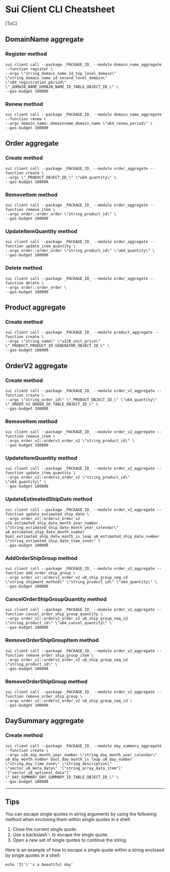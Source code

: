 # Sui Client CLI Cheatsheet

[ToC]

## DomainName aggregate

### Register method

```shell
sui client call --package _PACKAGE_ID_ --module domain_name_aggregate --function register \
--args \"string_domain_name_id_top_level_domain\" \"string_domain_name_id_second_level_domain\" \"u64_registration_period\" \"_DOMAIN_NAME_DOMAIN_NAME_ID_TABLE_OBJECT_ID_\" \
--gas-budget 100000
```

### Renew method

```shell
sui client call --package _PACKAGE_ID_ --module domain_name_aggregate --function renew \
--args domain_name::domainname_domain_name \"u64_renew_period\" \
--gas-budget 100000
```

## Order aggregate

### Create method

```shell
sui client call --package _PACKAGE_ID_ --module order_aggregate --function create \
--args \"_PRODUCT_OBJECT_ID_\" \"u64_quantity\" \
--gas-budget 100000
```

### RemoveItem method

```shell
sui client call --package _PACKAGE_ID_ --module order_aggregate --function remove_item \
--args order::order_order \"string_product_id\" \
--gas-budget 100000
```

### UpdateItemQuantity method

```shell
sui client call --package _PACKAGE_ID_ --module order_aggregate --function update_item_quantity \
--args order::order_order \"string_product_id\" \"u64_quantity\" \
--gas-budget 100000
```

### Delete method

```shell
sui client call --package _PACKAGE_ID_ --module order_aggregate --function delete \
--args order::order_order \
--gas-budget 100000
```

## Product aggregate

### Create method

```shell
sui client call --package _PACKAGE_ID_ --module product_aggregate --function create \
--args \"string_name\" \"u128_unit_price\" \"_PRODUCT_PRODUCT_ID_GENERATOR_OBJECT_ID_\" \
--gas-budget 100000
```

## OrderV2 aggregate

### Create method

```shell
sui client call --package _PACKAGE_ID_ --module order_v2_aggregate --function create \
--args \"string_order_id\" \"_PRODUCT_OBJECT_ID_\" \"u64_quantity\" \"_ORDER_V2_ORDER_ID_TABLE_OBJECT_ID_\" \
--gas-budget 100000
```

### RemoveItem method

```shell
sui client call --package _PACKAGE_ID_ --module order_v2_aggregate --function remove_item \
--args order_v2::orderv2_order_v2 \"string_product_id\" \
--gas-budget 100000
```

### UpdateItemQuantity method

```shell
sui client call --package _PACKAGE_ID_ --module order_v2_aggregate --function update_item_quantity \
--args order_v2::orderv2_order_v2 \"string_product_id\" \"u64_quantity\" \
--gas-budget 100000
```

### UpdateEstimatedShipDate method

```shell
sui client call --package _PACKAGE_ID_ --module order_v2_aggregate --function update_estimated_ship_date \
--args order_v2::orderv2_order_v2 u16_estimated_ship_date_month_year_number \"string_estimated_ship_date_month_year_calendar\" u8_estimated_ship_date_month_number bool_estimated_ship_date_month_is_leap u8_estimated_ship_date_number \"string_estimated_ship_date_time_zone\" \
--gas-budget 100000
```

### AddOrderShipGroup method

```shell
sui client call --package _PACKAGE_ID_ --module order_v2_aggregate --function add_order_ship_group \
--args order_v2::orderv2_order_v2 u8_ship_group_seq_id \"string_shipment_method\" \"string_product_id\" \"u64_quantity\" \
--gas-budget 100000
```

### CancelOrderShipGroupQuantity method

```shell
sui client call --package _PACKAGE_ID_ --module order_v2_aggregate --function cancel_order_ship_group_quantity \
--args order_v2::orderv2_order_v2 u8_ship_group_seq_id \"string_product_id\" \"u64_cancel_quantity\" \
--gas-budget 100000
```

### RemoveOrderShipGroupItem method

```shell
sui client call --package _PACKAGE_ID_ --module order_v2_aggregate --function remove_order_ship_group_item \
--args order_v2::orderv2_order_v2 u8_ship_group_seq_id \"string_product_id\" \
--gas-budget 100000
```

### RemoveOrderShipGroup method

```shell
sui client call --package _PACKAGE_ID_ --module order_v2_aggregate --function remove_order_ship_group \
--args order_v2::orderv2_order_v2 u8_ship_group_seq_id \
--gas-budget 100000
```

## DaySummary aggregate

### Create method

```shell
sui client call --package _PACKAGE_ID_ --module day_summary_aggregate --function create \
--args u16_day_month_year_number \"string_day_month_year_calendar\" u8_day_month_number bool_day_month_is_leap u8_day_number \"string_day_time_zone\" \"string_description\" \"vector_u8_meta_data\" '["string_array_data_item"]' '["vector_u8_optional_data"]' \"_DAY_SUMMARY_DAY_SUMMARY_ID_TABLE_OBJECT_ID_\" \
--gas-budget 100000
```


---

## Tips

You can escape single quotes in string arguments by using the following method when enclosing them within single quotes in a shell:

1. Close the current single quote.
2. Use a backslash `\` to escape the single quote.
3. Open a new set of single quotes to continue the string.

Here is an example of how to escape a single quote within a string enclosed by single quotes in a shell:

```shell
echo 'It'\''s a beautiful day'
```

